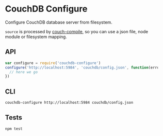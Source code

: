 # CouchDB Configure
Configure CouchDB database server from filesystem.

`source` is processed by [couch-compile](https://github.com/jo/couch-compile),
so you can use a json file, node module or filesystem mapping.

## API

```js
var configure = require('couchdb-configure')
configure('http://localhost:5984', 'couchdb/config.json', function(error, response) {
  // here we go
})
```

## CLI

```sh
couchdb-configure http://localhost:5984 couchdb/config.json
```

## Tests
```sh
npm test
```
